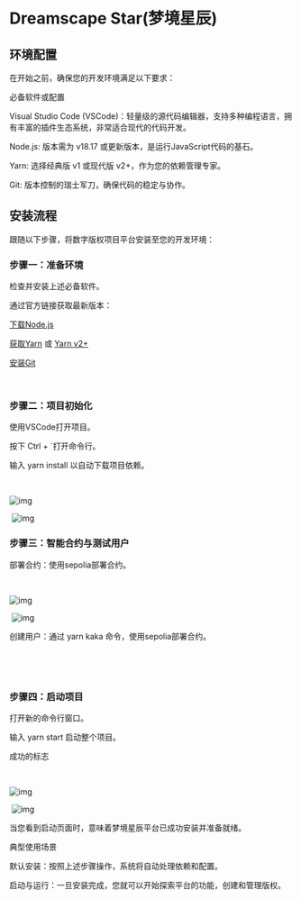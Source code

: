 
# Dreamscape Star(梦境星辰)



## **环境配置**

在开始之前，确保您的开发环境满足以下要求：

必备软件或配置

Visual Studio Code (VSCode)：轻量级的源代码编辑器，支持多种编程语言，拥有丰富的插件生态系统，非常适合现代的代码开发。

Node.js: 版本需为 v18.17 或更新版本，是运行JavaScript代码的基石。

Yarn: 选择经典版 v1 或现代版 v2+，作为您的依赖管理专家。

Git: 版本控制的瑞士军刀，确保代码的稳定与协作。



## **安装流程**

跟随以下步骤，将数字版权项目平台安装至您的开发环境：

### **步骤一：准备环境**

检查并安装上述必备软件。

通过官方链接获取最新版本：

﻿[下载Node.js](https://nodejs.org/en/download/)﻿

﻿[获取Yarn](https://classic.yarnpkg.com/en/docs/install/#windows-stable) 或 [Yarn v2+](https://yarnpkg.com/getting-started/install)﻿

﻿[安装Git](https://git-scm.com/downloads)﻿

﻿

### **步骤二：项目初始化**

使用VSCode打开项目。

按下 Ctrl + `打开命令行。

输入 yarn install 以自动下载项目依赖。

﻿

![img](file:///C:/Users/XUQING~1/AppData/Local/Temp/ksohtml15724/wps1.jpg)

﻿ ![img](https://2024.jsjds.com.cn/Backend/Work/work/download-article-picture?name=20240481501714658311A1jIi_nFGh8MYXYVFj5JbLHiRv_Exp.png)﻿﻿



### **步骤三：智能合约与测试用户**

部署合约：使用sepolia部署合约。

﻿

![img](file:///C:/Users/XUQING~1/AppData/Local/Temp/ksohtml15724/wps2.jpg)

﻿ ![img](https://2024.jsjds.com.cn/Backend/Work/work/download-article-picture?name=20240481501714658333Hd_CF06x22khmafQb9GI3o2h0GLTOj.png)﻿﻿



创建用户：通过 yarn kaka 命令，使用sepolia部署合约。

﻿

﻿﻿



### **步骤四：启动项目**

打开新的命令行窗口。

输入 yarn start 启动整个项目。

成功的标志

﻿

![img](file:///C:/Users/XUQING~1/AppData/Local/Temp/ksohtml15724/wps4.jpg)

﻿ ![img](https://2024.jsjds.com.cn/Backend/Work/work/download-article-picture?name=20240481501714658346bT6CTxsuhO5A93LWfA5R0IyJFXaxHV.png)﻿﻿



当您看到启动页面时，意味着梦境星辰平台已成功安装并准备就绪。

典型使用场景

默认安装：按照上述步骤操作，系统将自动处理依赖和配置。

启动与运行：一旦安装完成，您就可以开始探索平台的功能，创建和管理版权。
